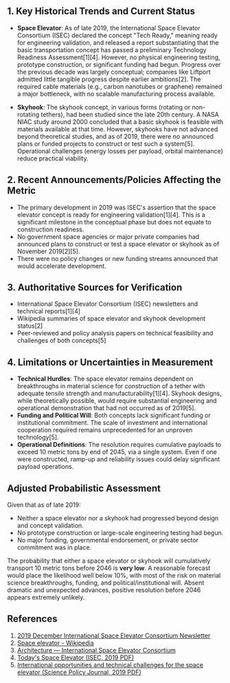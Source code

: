 ## 1. Key Historical Trends and Current Status

- **Space Elevator**: As of late 2019, the International Space Elevator Consortium (ISEC) declared the concept "Tech Ready," meaning ready for engineering validation, and released a report substantiating that the basic transportation concept has passed a preliminary Technology Readiness Assessment[1][4]. However, no physical engineering testing, prototype construction, or significant funding had begun. Progress over the previous decade was largely conceptual; companies like Liftport admitted little tangible progress despite earlier ambitions[2]. The required cable materials (e.g., carbon nanotubes or graphene) remained a major bottleneck, with no scalable manufacturing process available.
  
- **Skyhook**: The skyhook concept, in various forms (rotating or non-rotating tethers), had been studied since the late 20th century. A NASA NIAC study around 2000 concluded that a basic skyhook is feasible with materials available at that time. However, skyhooks have not advanced beyond theoretical studies, and as of 2019, there were no announced plans or funded projects to construct or test such a system[5]. Operational challenges (energy losses per payload, orbital maintenance) reduce practical viability.

## 2. Recent Announcements/Policies Affecting the Metric

- The primary development in 2019 was ISEC's assertion that the space elevator concept is ready for engineering validation[1][4]. This is a significant milestone in the conceptual phase but does not equate to construction readiness.
- No government space agencies or major private companies had announced plans to construct or test a space elevator or skyhook as of November 2019[2][5].
- There were no policy changes or new funding streams announced that would accelerate development.

## 3. Authoritative Sources for Verification

- International Space Elevator Consortium (ISEC) newsletters and technical reports[1][4]
- Wikipedia summaries of space elevator and skyhook development status[2]
- Peer-reviewed and policy analysis papers on technical feasibility and challenges of both concepts[5]

## 4. Limitations or Uncertainties in Measurement

- **Technical Hurdles**: The space elevator remains dependent on breakthroughs in material science for construction of a tether with adequate tensile strength and manufacturability[1][4]. Skyhook designs, while theoretically possible, would require substantial engineering and operational demonstration that had not occurred as of 2019[5].
- **Funding and Political Will**: Both concepts lack significant funding or institutional commitment. The scale of investment and international cooperation required remains unprecedented for an unproven technology[5].
- **Operational Definitions**: The resolution requires cumulative payloads to exceed 10 metric tons by end of 2045, via a single system. Even if one were constructed, ramp-up and reliability issues could delay significant payload operations.

## Adjusted Probabilistic Assessment

Given that as of late 2019:
- Neither a space elevator nor a skyhook had progressed beyond design and concept validation.
- No prototype construction or large-scale engineering testing had begun.
- No major funding, governmental endorsement, or private sector commitment was in place.

The probability that either a space elevator or skyhook will cumulatively transport 10 metric tons before 2046 is **very low**. 
A reasonable forecast would place the likelihood well below 10%, with most of the risk on material science breakthroughs, funding, and political/institutional will. Absent dramatic and unexpected advances, positive resolution before 2046 appears extremely unlikely.

## References

1. [2019 December International Space Elevator Consortium Newsletter](https://www.isec.org/space-elevator-newsletter-2019-december)
2. [Space elevator - Wikipedia](https://en.wikipedia.org/wiki/Space_elevator)
3. [Architecture — International Space Elevator Consortium](https://www.isec.org/architecture)
4. [Today's Space Elevator (ISEC, 2019 PDF)](https://space-elevator.squarespace.com/s/TodaysSpaceElevator.pdf)
5. [International opportunities and technical challenges for the space elevator (Science Policy Journal, 2019 PDF)](https://www.sciencepolicyjournal.org/uploads/5/4/3/4/5434385/johnson_jspg_v22.pdf)